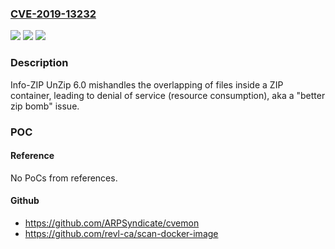 ### [CVE-2019-13232](https://cve.mitre.org/cgi-bin/cvename.cgi?name=CVE-2019-13232)
![](https://img.shields.io/static/v1?label=Product&message=n%2Fa&color=blue)
![](https://img.shields.io/static/v1?label=Version&message=n%2Fa&color=blue)
![](https://img.shields.io/static/v1?label=Vulnerability&message=n%2Fa&color=brighgreen)

### Description

Info-ZIP UnZip 6.0 mishandles the overlapping of files inside a ZIP container, leading to denial of service (resource consumption), aka a "better zip bomb" issue.

### POC

#### Reference
No PoCs from references.

#### Github
- https://github.com/ARPSyndicate/cvemon
- https://github.com/revl-ca/scan-docker-image

